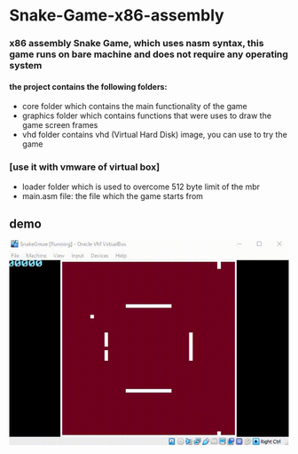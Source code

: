 # Snake-Game-x86-assembly

### x86 assembly Snake Game, which uses nasm syntax, this game runs on bare machine and does not require any operating system

#### the project contains the following folders: 

*  core folder which contains the main functionality of the game 
*  graphics folder which contains functions that were uses to draw the game screen frames 
*  vhd folder contains vhd (Virtual Hard Disk) image, you can use to try the game 
### 	   [use it with vmware of virtual box]
*  loader folder which is used to overcome 512 byte limit of the mbr 
*  main.asm file: the file which the game starts from 

## demo

![game_demo.gif](game_demo.gif)
